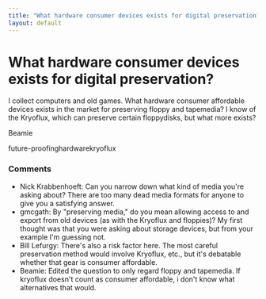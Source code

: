 ```yaml
---
title: "What hardware consumer devices exists for digital preservation?"
layout: default
---
```

What hardware consumer devices exists for digital preservation?
=====================
I collect computers and old games. What hardware consumer affordable
devices exists in the market for preserving floppy and tapemedia? I know
of the Kryoflux, which can preserve certain floppydisks, but what more
exists?

Beamie

<div class="tags"><span class="tag">future-proofing</span><span class="tag">hardware</span><span class="tag">kryoflux</span></div>

### Comments ###
* Nick Krabbenhoeft: Can you narrow down what kind of media you're asking about? There are
too many dead media formats for anyone to give you a satisfying answer.
* gmcgath: By "preserving media," do you mean allowing access to and export from
old devices (as with the Kryoflux and floppies)? My first thought was
that you were asking about storage devices, but from your example I'm
guessing not.
* Bill Lefurgy: There's also a risk factor here. The most careful preservation method
would involve Kryoflux, etc., but it's debatable whether that gear is
consumer affordable.
* Beamie: Edited the question to only regard floppy and tapemedia. If kryoflux
doesn't count as consumer affordable, i don't know what alternatives
that would.


